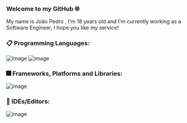 ### Welcome to my GitHub 🌐

My name is João Pedro , I'm 18 years old and I'm currently working as a  Software Engineer, I hope you like my service!<br>

### 📋 Programming Languages:

![image](https://user-images.githubusercontent.com/63622814/186559593-dccb038c-1fe6-44bc-8b50-d965b9e229dd.png)
![image](https://user-images.githubusercontent.com/63622814/186559602-effb4445-6456-4680-9b6b-e1897a5941e4.png)

### 🎆 Frameworks, Platforms and Libraries:
![image](https://user-images.githubusercontent.com/63622814/186559683-6147e206-90e0-4025-9f51-62f9f6d40f61.png)

### 📄 IDEs/Editors:
![image](https://user-images.githubusercontent.com/63622814/186559729-8dd82e4a-8f80-4ecc-81da-3320979d0ca2.png)


